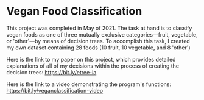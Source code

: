 # Vegan Food Classification

This project was completed in May of 2021. The task at hand is to classify vegan foods as one of three mutually exclusive categories—fruit, vegetable, or 'other'—by means of decision trees. To accomplish this task, I created my own dataset containing 28 foods (10 fruit, 10 vegetable, and 8 'other')

Here is the link to my paper on this project, which provides detailed explanations of all of my decisions within the process of creating the decision trees: https://bit.ly/etree-ia

Here is the link to a video demonstrating the program's functions: https://bit.ly/veganclassification-video
